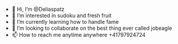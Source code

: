- 👋 Hi, I’m @Deliaspatz
- 👀 I’m interested in sudoku and fresh fruit
- 🌱 I’m currently learning how to handle fame
- 💞️ I’m looking to collaborate on the best thing ever called jobeagle
- 📫 How to reach me anytime anywhere +41797924724

<!---
Deliaspatz/Deliaspatz is a ✨ special ✨ repository because its `README.md` (this file) appears on your GitHub profile.
You can click the Preview link to take a look at your changes.
--->
